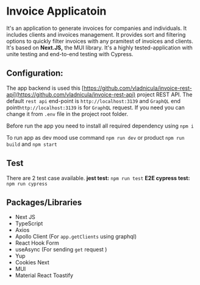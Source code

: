 # Invoice Applicatoin #

It's an application to generate invoices for companies and individuals. It includes clients and invoices management. It provides sort and filtering options to quickly filter invoices with any pramitest of invoices and clients.  It's based on **Next.JS,**  the MUI library. It's a highly tested-application with unite testing and end-to-end testing with Cypress. 

## Configuration: ##
The app backend is used this [https://github.com/vladnicula/invoice-rest-api](https://github.com/vladnicula/invoice-rest-api) project REST API. 
The default `rest api` end-point is `http://localhost:3139`  and `GraphQL` end point`http://localhost:3139` is for `GraphQL` request. If you need you can change it from `.env` file in the project root folder. 

Before run the app you need to install all required dependency using `npm i`

To run app as dev mood use command `npm run dev` or product `npm run build` and `npm start`

## Test ##
There are 2 test case available. 
**jest test:** `npm run test`
**E2E cypress test:** `npm run cypress`


## Packages/Libraries ##
* Next JS
* TypeScript
* Axios 
* Apollo Client (For `app.getClients` using graphql)
* React Hook Form 
* useAsync (For sending `get` request )
* Yup
* Cookies Next
* MUI 
* Material React Toastify
